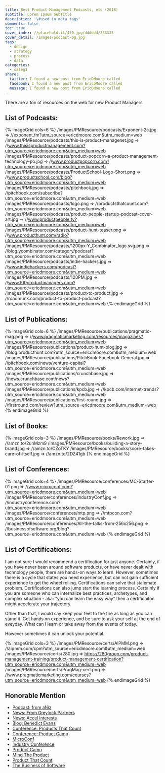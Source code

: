 ```yaml
---
title: Best Product Management Podcasts, etc (2018)
subtitle: Lorem Ipsum SubTitle
description: '\#used in meta tags'
comments: false
toc: true
cover_index: //placehold.it/450.jpg/dddddd/333333
cover_detail: /images/podcast-bg.jpg
tags:
  - design
  - strategy
  - process
  - data
categories:
  - categ1
share:
  twitter: I found a new post from EricDMoore called
  facebook: I found a new post from EricDMoore called
  message: I found a new post from EricDMoore called
---
```



There are a ton of resources on the web for new Product Managers


<!-- more --> 

## List of Podcasts:

{% imageGrid cols=6 %}
/images/PMResource/podcasts/Exponent-2c.jpg => //exponent.fm?utm_source=ericdmoore.com&utm_medium=web
/images/PMResource/podcasts/this-is-product-managenet.jpg => //www.thisisproductmanagement.com?utm_source=ericdmoore.com&utm_medium=web
/images/PMResource/podcasts/product-popcorn-a-product-management-technology-po.jpg => //www.productpopcorn.com?utm_source=ericdmoore.com&utm_medium=web
/images/PMResource/podcasts/ProductSchool-Logo-Short.png => //www.productschool.com/blog?utm_source=ericdmoore.com&utm_medium=web
/images/PMResource/podcasts/pitchbook.jpg => //pitchbook.com/subscribe?utm_source=ericdmoore.com&utm_medium=web
/images/PMResource/podcasts/logo.png => //productsthatcount.com?utm_source=ericdmoore.com&utm_medium=web
/images/PMResource/podcasts/product-people-startup-podcast-cover-art.jpg => //www.productpeople.tv?utm_source=ericdmoore.com&utm_medium=web
/images/PMResource/podcasts/product-hunt-teaser.png => //www.producthunt.com/radio?utm_source=ericdmoore.com&utm_medium=web
/images/PMResource/podcasts/1200px-Y_Combinator_logo.svg.png => //blog.ycombinator.com/category/podcast?utm_source=ericdmoore.com&utm_medium=web
/images/PMResource/podcasts/indie-hackers.jpg => //www.indiehackers.com/podcast?utm_source=ericdmoore.com&utm_medium=web
/images/PMResource/podcasts/100PM.jpg => //www.100productmanagers.com?utm_source=ericdmoore.com&utm_medium=web
/images/PMResource/podcasts/product-to-product.jpg => //roadmunk.com/product-to-product-podcast?utm_source=ericdmoore.com&utm_medium=web
{% endimageGrid %}

## List of Publications:

{% imageGrid cols=6 %}
/images/PMResource/publications/pragmatic-mag.png => //www.pragmaticmarketing.com/resources/magazines?utm_source=ericdmoore.com&utm_medium=web
/images/PMResource/publications/product-hunt-blog.jpg => //blog.producthunt.com?utm_source=ericdmoore.com&utm_medium=web
/images/PMResource/publications/PitchBook-Facebook-General.jpg => //pitchbook.com/news/venture-capital?utm_source=ericdmoore.com&utm_medium=web
/images/PMResource/publications/crunchbase.jpg => //news.crunchbase.com/news?utm_source=ericdmoore.com&utm_medium=web
/images/PMResource/publications/kpcb.jpg => //kpcb.com/internet-trends?utm_source=ericdmoore.com&utm_medium=web
/images/PMResource/publications/first-round.jpg => //firstround.com/review?utm_source=ericdmoore.com&utm_medium=web
{% endimageGrid %}



## List of Books:

{% imageGrid cols=3 %}
/images/PMResource/books/Rework.jpg => //amzn.to/2unMzm9
/images/PMResource/books/building-a-story-brand.jpg => //amzn.to/CZoTKY
/images/PMResource/books/score-takes-care-of-itself.jpg => //amzn.to/2DZ41gb
{% endimageGrid %}

## List of Conferences:

{% imageGrid cols=4 %}
/images/PMResource/conferences/MC-Starter-01.png => //www.microconf.com?utm_source=ericdmoore.com&utm_medium=web
/images/PMResource/conferences/industryConf.jpg => //industryconference.com?utm_source=ericdmoore.com&utm_medium=web
/images/PMResource/conferences/mtp.png => //mtpcon.com?utm_source=ericdmoore.com&utm_medium=web
/images/PMResource/conferences/All-the-talks-from-256x256.png => //businessofsoftware.org/blog?utm_source=ericdmoore.com&utm_medium=web
{% endimageGrid %}

## List of Certifications:

I am not sure I would recommend a certification for just anyone. Certainly, if you have never been around software products, or have never dealt with technology people, there are hands-on ways to learn. However, sometimes there is a cycle that states you need experience, but can not gain sufficient experience to get the wheel rolling. Certifications can solve that stalemate problem. Certifications can also jump start the learning process. Certainly if you are someone who can internalize best practices, archetypes, and complex situation - aka: "you can learn the easy way" then a certificaiton might accelerate your trajectory.

Other than that, I would say keep your feet to the fire as long as you can stand it. Get hands on experience, and be sure to ask your self at the end of eveyday. What can I learn or take away from the events of today.

However sometimes it can unlock your potential.

{% imageGrid cols=3 %}
/images/PMResource/certs/AIPMM.png => //aipmm.com/cpm?utm_source=ericdmoore.com&utm_medium=web
/images/PMResource/certs/280.jpg => https://280group.com/product-management-training/product-management-certification?utm_source=ericdmoore.com&utm_medium=web
/images/PMResource/certs/PragMag-cert.png => //www.pragmaticmarketing.com/courses?utm_source=ericdmoore.com&utm_medium=web
{% endimageGrid %}


## Honorable Mention

- [Podcast: from a16z](//a16z.com/podcasts?utm_source=ericdmoore.com&utm_medium=web)
- [News: From Greylock Partners](https://news.greylock.com?utm_source=ericdmoore.com&utm_medium=web)
- [News: Accel Interests](//www.accel.com/interests?utm_source=ericdmoore.com&utm_medium=web)
- [Blog: Benedict Evans](//www.ben-evans.com?utm_source=ericdmoore.com&utm_medium=web)
- [Conference: Products That Count](//productthatcount.com?utm_source=ericdmoore.com&utm_medium=web)
- [Conference: Product Camp](//www.productcamp.org?utm_source=ericdmoore.com&utm_medium=web)
- [MicroConf](#)
- [Industry Conference](//industryconference.com?utm_source=ericdmoore.com&utm_medium=web)
- [Product Camp](//www.productcamp.org?utm_source=ericdmoore.com&utm_medium=web)
- [Mind The Product](//mtpcon.com?utm_source=ericdmoore.com&utm_medium=web)
- [Product That Count](//productthatcount.com?utm_source=ericdmoore.com&utm_medium=web)
- [The Business of Software](#)



